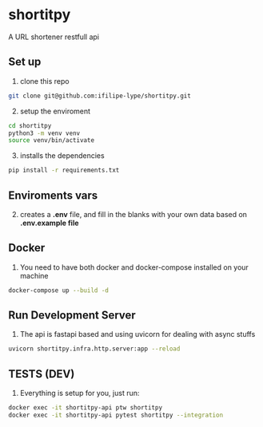 # shortitpy
A URL shortener restfull api


## Set up
1. clone this repo
```bash
git clone git@github.com:ifilipe-lype/shortitpy.git
```
2. setup the enviroment
```bash
cd shortitpy
python3 -m venv venv
source venv/bin/activate
```
3. installs the dependencies
```bash
pip install -r requirements.txt
```
## Enviroments vars
2. creates a **.env** file, and fill in the blanks with your own data based on **.env.example file**

## Docker
1. You need to have both docker and docker-compose installed on your machine
```bash
docker-compose up --build -d
```

## Run Development Server
1. The api is fastapi based and using uvicorn for dealing with async stuffs
```bash
uvicorn shortitpy.infra.http.server:app --reload
```

## TESTS (DEV)
1. Everything is setup for you, just run:
```bash
docker exec -it shortitpy-api ptw shortitpy
docker exec -it shortitpy-api pytest shortitpy --integration
```